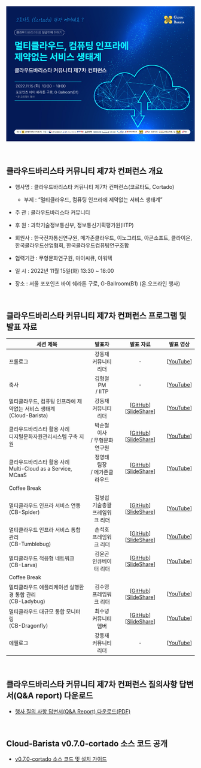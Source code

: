 <p align="center">
  <img src="https://raw.githubusercontent.com/cloud-barista/cloud-barista.github.io/master/assets/img/blog/7th-conference/7th_key_visual.jpg">
</p>
<br>

## 클라우드바리스타 커뮤니티 제7차 컨퍼런스 개요

* 행사명 : 클라우드바리스타 커뮤니티 제7차 컨퍼런스(코르타도, Cortado)<br>
  * 부제 : “멀티클라우드, 컴퓨팅 인프라에 제약없는 서비스 생태계”

* 주  관 : 클라우드바리스타 커뮤니티
 
* 후  원 : 과학기술정보통신부, 정보통신기획평가원(IITP)

* 회원사 : 한국전자통신연구원, 메가존클라우드, 이노그리드, 아콘소프트, 클라이온, 한국클라우드산업협회, 한국클라우드컴퓨팅연구조합

* 협력기관 : 무형문화연구원, 마이씨큐, 아워텍

* 일  시 : 2022년 11월 15일(화) 13:30 ~ 18:00

* 장소 : 서울 포포인츠 바이 쉐라톤 구로, G-Ballroom(B1) (온.오프라인 행사)

<br>

## 클라우드바리스타 커뮤니티 제7차 컨퍼런스 프로그램 및 발표 자료

| 세션 제목 | 발표자 | 발표 자료 | 발표 영상 |
| ------------------------------ | :--------------: | :----------------: | :--------------------: |
| 프롤로그 | 강동재<br>커뮤니티 리더 | - | [[YouTube](https://youtu.be/ECHq1Gmpivg)] |
| 축사 | 김형철 PM<br>/ IITP | - | [[YouTube](https://youtu.be/TTuoHJK3zfI)] |
| 멀티클라우드, 컴퓨팅 인프라에 제약없는 서비스 생태계<br>(Cloud-Barista) | 강동재<br>커뮤니티 리더 | [[GitHub](https://github.com/cloud-barista/docs/blob/c41d398472099ed6c1614e96459fd7346cc93dd1/openseminar/v0.7.0-cortado/ppt_files/01_Multi-Cloud_Service_Ecosystem_without_restrictions_on_computing_infra.pdf)] [[SlideShare](https://www.slideshare.net/cloud-barista/cloudbarista-7)] | [[YouTube](https://youtu.be/dUuiwxrfhpg)] |
| 클라우드바리스타 활용 사례<br>디지털문화자원관리시스템 구축 지원 | 박순철<br>이사<br>/ 무형문화연구원 | [[GitHub](https://github.com/cloud-barista/docs/blob/c41d398472099ed6c1614e96459fd7346cc93dd1/openseminar/v0.7.0-cortado/ppt_files/02_Usecase-1-Support_for_Building_a_Digital_Cultural_Resource_Management_System.pdf)] [[SlideShare](https://www.slideshare.net/cloud-barista/cloudbarista-7-254599547)] | [[YouTube](https://youtu.be/AN2waMHJ4MU)] |
| 클라우드바리스타 활용 사례<br>Multi-Cloud as a Service, MCaaS | 정영태<br>팀장<br>/ 메가존클라우드 | [[GitHub](https://github.com/cloud-barista/docs/blob/c41d398472099ed6c1614e96459fd7346cc93dd1/openseminar/v0.7.0-cortado/ppt_files/02_Usecase-2-Megazone_Cloud-Multi-Cloud_as_a_Service-MCaaS.pdf)] [[SlideShare](https://www.slideshare.net/cloud-barista/cloudbarista-7-multicloud-as-a-service-mcaas)] | [[YouTube](https://youtu.be/BQ8l6ntItxQ)] |
| Coffee Break |||
| 멀티클라우드 인프라 서비스 연동<br>(CB-Spider) | 김병섭<br>기술총괄<br>프레임워크 리더 | [[GitHub](https://github.com/cloud-barista/docs/blob/c41d398472099ed6c1614e96459fd7346cc93dd1/openseminar/v0.7.0-cortado/ppt_files/03_Multi-Cloud_Infrastructure_Services_Federation(CB-Spider).pdf)] [[SlideShare](https://www.slideshare.net/cloud-barista/cloudbarista-7-cbspider)] | [[YouTube](https://youtu.be/1WG7DMUbBHI)] |
| 멀티클라우드 인프라 서비스 통합 관리<br>(CB-Tumblebug) | 손석호<br>프레임워크 리더 | [[GitHub](https://github.com/cloud-barista/docs/blob/c41d398472099ed6c1614e96459fd7346cc93dd1/openseminar/v0.7.0-cortado/ppt_files/04_Multi-Cloud_Infrastructure_Services_Integration_Management(CB-Tumblebug).pdf)] [[SlideShare](https://www.slideshare.net/cloud-barista/cloudbarista-7-cbtumblebug)] | [[YouTube](https://youtu.be/-HEtncB82ds)] |
| 멀티클라우드 적응형 네트워크<br>(CB-Larva) | 김윤곤<br>인큐베이터 리더 | [[GitHub](https://github.com/cloud-barista/docs/blob/c41d398472099ed6c1614e96459fd7346cc93dd1/openseminar/v0.7.0-cortado/ppt_files/05_Multi-Cloud_Adaptive_Network(CB-Larva).pdf)]  [[SlideShare](https://www.slideshare.net/cloud-barista/cloudbarista-7-cblarva)] | [[YouTube](https://youtu.be/7R9QdVIpnfE)] |
| Coffee Break |||
| 멀티클라우드 애플리케이션 실행환경 통합 관리<br>(CB-Ladybug) | 김수영<br>프레임워크 리더 | [[GitHub](https://github.com/cloud-barista/docs/blob/c41d398472099ed6c1614e96459fd7346cc93dd1/openseminar/v0.7.0-cortado/ppt_files/06_Multi-Cloud_Application_Execution_Environment_Integration_Management(CB-Ladybug).pdf)] [[SlideShare](https://www.slideshare.net/cloud-barista/cloudbarista-7-cbladybug)]  | [[YouTube](https://youtu.be/VDns6ZhiwLs)] |
| 멀티클라우드 대규모 통합 모니터링<br>(CB-Dragonfly) | 최수녕<br>커뮤니티 멤버 | [[GitHub](https://github.com/cloud-barista/docs/blob/c41d398472099ed6c1614e96459fd7346cc93dd1/openseminar/v0.7.0-cortado/ppt_files/07_Multi-Cloud_Large-Scale_Integration_Monitoring(CB-Dragonfly).pdf)] [[SlideShare](https://www.slideshare.net/cloud-barista/cloudbarista-7-cbdragonfly)] | [[YouTube](https://youtu.be/hNL3E0cLDmw)] |
| 에필로그 | 강동재<br>커뮤니티 리더 | - | [[YouTube](https://youtu.be/QNn3mpA_7xw)] |

<br>

## 클라우드바리스타 커뮤니티 제7차 컨퍼런스 질의사항 답변서(Q&A report) 다운로드

* [행사 질의 사항 답변서(Q&A Report) 다운로드(PDF)](https://github.com/cloud-barista/docs/blob/master/openseminar/v0.7.0-cortado/Cloud-Barista_7th_Open_Conference_QnA_Report.pdf "github.com/cloud-barista/docs/blob/master/openseminar/v0.7.0-cortado/Cloud-Barista_7th_Open_Conference_QnA_Report.pdf")

<br>

## Cloud-Barista v0.7.0-cortado 소스 코드 공개

* [v0.7.0-cortado 소스 코드 및 설치 가이드](https://github.com/cloud-barista/cloud-barista/tree/v0.7.0 "github.com/cloud-barista/cloud-barista/tree/v0.7.0")
